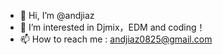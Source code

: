 - 👋 Hi, I’m @andjiaz
- 👀 I’m interested in Djmix，EDM and coding！
- 📫 How to reach me : andjiaz0825@gmail.com

<!---
andjiaz/andjiaz is a ✨ special ✨ repository because its `README.md` (this file) appears on your GitHub profile.
You can click the Preview link to take a look at your changes.
--->
